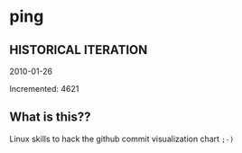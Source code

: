# ping

## HISTORICAL ITERATION
2010-01-26

Incremented: 4621

## What is this?? 
Linux skills to hack the github commit visualization chart `;-)`
